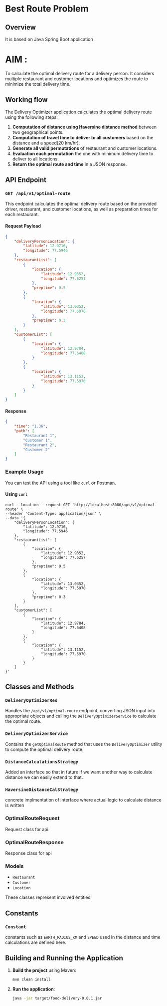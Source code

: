 # Best Route Problem

## Overview

It is based on Java Spring Boot application 
# AIM : 

To calculate the optimal delivery route for a delivery person. 
It considers multiple restaurant and customer locations and
optimizes the route to minimize the total delivery time.


## Working flow

The Delivery Optimizer application calculates the optimal delivery route using the following steps:

1. **Computation of distance using Haversine distance method** between two geographical points.
2. **Computation of travel time to deliver to all customers** based on the distance and a  speed(20 km/hr).
3. **Generate all valid permutations** of restaurant and customer locations.
4. **Evaluation each permutation** the one with minimum delivery time to deliver to all locations.
5. **Return the optimal route and time** in a JSON response.

## API Endpoint

### `GET /api/v1/optimal-route`

This endpoint calculates the optimal delivery route based on the provided driver, restaurant, and
customer locations, as well as preparation times for each restaurant.

#### Request Payload

```json
{
    "deliveryPersonLocation": {
        "latitude": 12.9716,
        "longitude": 77.5946
    },
    "restaurantList": [
        {
            "location": {
                "latitude": 12.9352,
                "longitude": 77.6257
            },
            "preptime": 0.5
        },
        {
            "location": {
                "latitude": 13.0352,
                "longitude": 77.5970
            },
            "preptime": 0.3
        }
    ],
    "customerList": [
        {
            "location": {
                "latitude": 12.9784,
                "longitude": 77.6408
            }
        },
        {
            "location": {
                "latitude": 13.1152,
                "longitude": 77.5970
            }
        }
    ]
}
```

#### Response

```json
{
    "time": "1.36",
    "path": [
        "Restaurant 1",
        "Customer 1",
        "Restaurant 2",
        "Customer 2"
    ]
}
```

### Example Usage

You can test the API using a tool like `curl` or Postman.

#### Using `curl`
```
curl --location --request GET 'http://localhost:8080/api/v1/optimal-route' \
--header 'Content-Type: application/json' \
--data '{
    "deliveryPersonLocation": {
        "latitude": 12.9716,
        "longitude": 77.5946
    },
    "restaurantList": [
        {
            "location": {
                "latitude": 12.9352,
                "longitude": 77.6257
            },
            "preptime": 0.5
        },
        {
            "location": {
                "latitude": 13.0352,
                "longitude": 77.5970
            },
            "preptime": 0.3
        }
    ],
    "customerList": [
        {
            "location": {
                "latitude": 12.9784,
                "longitude": 77.6408
            }
        },
        {
            "location": {
                "latitude": 13.1152,
                "longitude": 77.5970
            }
        }
    ]
}'
```


## Classes and Methods

### `DeliveryOptimizerRes`

Handles the `/api/v1/optimal-route` endpoint, converting JSON input into appropriate objects and calling
the `DeliveryOptimizerService` to calculate the optimal route.

### `DeliveryOptimizerService`

Contains the `getOptimalRoute` method that uses the `DeliveryOptimizer` utility to compute the
optimal delivery route.

### `DistanceCalculationsStrategy`

Added an interface so that in future if we want another way to calculate distance we can easily extend to that.
### `HaversineDistanceCalStrategy`
concrete implmentation of interface where actual logic to calculate distance is written

### OptimalRouteRequest
Request class for api

### OptimalRouteResponse
Response class for api

### Models
- `Restaurant`
- `Customer`
- `Location`


These classes represent involved entities.

## Constants

### `Constant`

constants such as `EARTH_RADIUS_KM` and `SPEED` used in the distance and time calculations are defined here.

## Building and Running the Application

1. **Build the project** using Maven:
   ```sh
   mvn clean install
   ```

2. **Run the application**:
   ```sh
   java -jar target/food-delivery-0.0.1.jar
   ```

